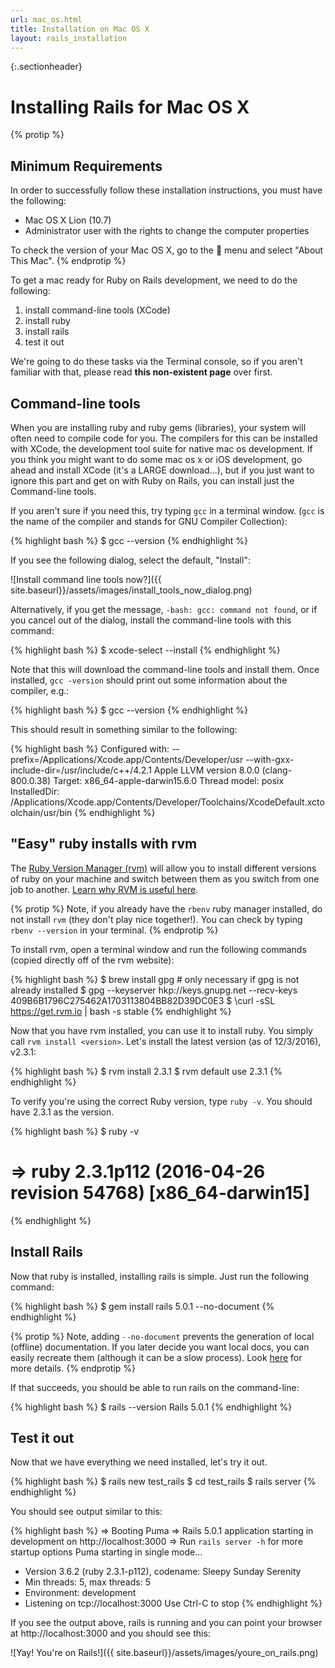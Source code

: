 ```yaml
---
url: mac_os.html
title: Installation on Mac OS X
layout: rails_installation
---
```


{:.sectionheader}
# Installing Rails for Mac OS X

{% protip %}
## Minimum Requirements
In order to successfully follow these installation instructions, you must have the following:

* Mac OS X Lion (10.7)
* Administrator user with the rights to change the computer properties

To check the version of your Mac OS X, go to the &#63743; menu and select "About This Mac".
{% endprotip %}

To get a mac ready for Ruby on Rails development, we need to do the following:

1. install command-line tools (XCode)
1. install ruby
1. install rails
1. test it out

We're going to do these tasks via the Terminal console, so if you aren't familiar with that, please read **this non-existent page** over first.

## Command-line tools

When you are installing ruby and ruby gems (libraries), your system will often need to compile code for you.  The compilers for this can be installed with XCode, the development tool suite for native mac os development.  If you think you might want to do some mac os x or iOS development, go ahead and install XCode (it's a LARGE download...), but if you just want to ignore this part and get on with Ruby on Rails, you can install just the Command-line tools.

If you aren't sure if you need this, try typing `gcc` in a terminal window. (`gcc` is the name of the compiler and stands for GNU Compiler Collection):

{% highlight bash %}
   $ gcc --version
{% endhighlight %}

If you see the following dialog, select the default, "Install":

![Install command line tools now?]({{ site.baseurl}}/assets/images/install_tools_now_dialog.png)

Alternatively, if you get the message, `-bash: gcc: command not found`, or if you cancel out of the dialog, install the command-line tools with this command:

{% highlight bash %}
  $ xcode-select --install
{% endhighlight %}

Note that this will download the command-line tools and install them.  Once installed, `gcc -version` should print out some information about the compiler, e.g.:

{% highlight bash %}
  $ gcc --version
{% endhighlight %}

This should result in something similar to the following:

{% highlight bash %}
  Configured with: --prefix=/Applications/Xcode.app/Contents/Developer/usr --with-gxx-include-dir=/usr/include/c++/4.2.1
  Apple LLVM version 8.0.0 (clang-800.0.38)
  Target: x86_64-apple-darwin15.6.0
  Thread model: posix
  InstalledDir: /Applications/Xcode.app/Contents/Developer/Toolchains/XcodeDefault.xctoolchain/usr/bin
{% endhighlight %}


## "Easy" ruby installs with rvm

The [Ruby Version Manager (rvm)](http://rvm.io/) will allow you to install different versions of ruby on your machine and switch between them as you switch from one job to another. [Learn why RVM is useful here](https://code.tutsplus.com/articles/why-you-should-use-rvm--net-19529).

{% protip %}
Note, if you already have the `rbenv` ruby manager installed, do not install `rvm` (they don't play nice together!). You can check by typing `rbenv --version` in your terminal.
{% endprotip %}

To install rvm, open a terminal window and run the following commands (copied directly off of the rvm website):

{% highlight bash %}
  $ brew install gpg  # only necessary if gpg is not already installed
  $ gpg --keyserver hkp://keys.gnupg.net --recv-keys 409B6B1796C275462A1703113804BB82D39DC0E3
  $ \curl -sSL https://get.rvm.io | bash -s stable
{% endhighlight %}


Now that you have rvm installed, you can use it to install ruby.  You simply call `rvm install <version>`.  Let's install the latest version (as of 12/3/2016), v2.3.1:

{% highlight bash %}
  $ rvm install 2.3.1
  $ rvm default use 2.3.1
{% endhighlight %}

To verify you're using the correct Ruby version, type `ruby -v`. You should have 2.3.1 as the version.

{% highlight bash %}
  $ ruby -v
  # => ruby 2.3.1p112 (2016-04-26 revision 54768) [x86_64-darwin15]
{% endhighlight %}

## Install Rails

Now that ruby is installed, installing rails is simple.  Just run the following command:

{% highlight bash %}
  $ gem install rails 5.0.1 --no-document
{% endhighlight %}

{% protip %}
Note, adding `--no-document` prevents the generation of local (offline) documentation.  If you later decide you want local docs, you can easily recreate them (although it can be a slow process).  Look [here](http://blog.honeybadger.io/how-to-globally-disable-rdoc-and-ri-during-gem-installs/) for more details.
{% endprotip %}

If that succeeds, you should be able to run rails on the command-line:

{% highlight bash %}
  $ rails --version
  Rails 5.0.1
{% endhighlight %}

## Test it out

Now that we have everything we need installed, let's try it out.

{% highlight bash %}
  $ rails new test_rails
  $ cd test_rails
  $ rails server
{% endhighlight %}

You should see output similar to this:

{% highlight bash %}
  => Booting Puma
  => Rails 5.0.1 application starting in development on http://localhost:3000
  => Run `rails server -h` for more startup options
  Puma starting in single mode...
  * Version 3.6.2 (ruby 2.3.1-p112), codename: Sleepy Sunday Serenity
  * Min threads: 5, max threads: 5
  * Environment: development
  * Listening on tcp://localhost:3000
  Use Ctrl-C to stop
{% endhighlight %}

If you see the output above, rails is running and you can point your browser at http://localhost:3000 and you should see this:

![Yay! You're on Rails!]({{ site.baseurl}}/assets/images/youre_on_rails.png)
